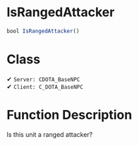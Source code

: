# IsRangedAttacker
```js
bool IsRangedAttacker()
```
# Class
✔ `Server: CDOTA_BaseNPC`  
✔ `Client: C_DOTA_BaseNPC`  

# Function Description
Is this unit a ranged attacker?
